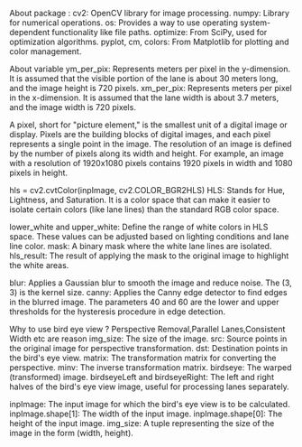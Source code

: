 About package :
cv2: OpenCV library for image processing.
numpy: Library for numerical operations.
os: Provides a way to use operating system-dependent functionality like file paths.
optimize: From SciPy, used for optimization algorithms.
pyplot, cm, colors: From Matplotlib for plotting and color management.

About variable
ym_per_pix: Represents meters per pixel in the y-dimension. It is assumed that the visible portion of the lane is about 30 meters long, and the image height is 720 pixels.
xm_per_pix: Represents meters per pixel in the x-dimension. It is assumed that the lane width is about 3.7 meters, and the image width is 720 pixels.

A pixel, short for "picture element," is the smallest unit of a digital image or display. Pixels are the building blocks of digital images, and each pixel represents a single point in the image. 
The resolution of an image is defined by the number of pixels along its width and height. For example, an image with a resolution of 1920x1080 pixels contains 1920 pixels in width and 1080 pixels in height.

hls = cv2.cvtColor(inpImage, cv2.COLOR_BGR2HLS)
HLS: Stands for Hue, Lightness, and Saturation. It is a color space that can make it easier to isolate certain colors (like lane lines) than the standard RGB color space.

lower_white and upper_white: Define the range of white colors in HLS space. These values can be adjusted based on lighting conditions and lane line color.
mask: A binary mask where the white lane lines are isolated.
hls_result: The result of applying the mask to the original image to highlight the white areas.

blur: Applies a Gaussian blur to smooth the image and reduce noise. The (3, 3) is the kernel size.
canny: Applies the Canny edge detector to find edges in the blurred image. The parameters 40 and 60 are the lower and upper thresholds for the hysteresis procedure in edge detection.

Why to use bird eye view ?
Perspective Removal,Parallel Lanes,Consistent Width etc are reason
img_size: The size of the image.
src: Source points in the original image for perspective transformation.
dst: Destination points in the bird's eye view.
matrix: The transformation matrix for converting the perspective.
minv: The inverse transformation matrix.
birdseye: The warped (transformed) image.
birdseyeLeft and birdseyeRight: The left and right halves of the bird's eye view image, useful for processing lanes separately.

inpImage: The input image for which the bird's eye view is to be calculated.
inpImage.shape[1]: The width of the input image.
inpImage.shape[0]: The height of the input image.
img_size: A tuple representing the size of the image in the form (width, height).



